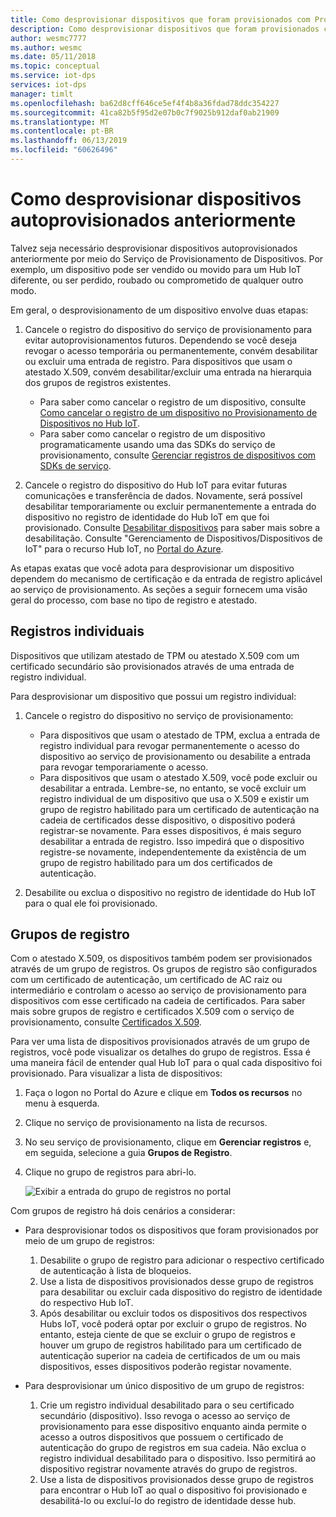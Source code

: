 ```yaml
---
title: Como desprovisionar dispositivos que foram provisionados com Provisionamento de Dispositivos no Hub IoT | Microsoft Docs
description: Como desprovisionar dispositivos que foram provisionados com Provisionamento de Dispositivos no Hub IoT
author: wesmc7777
ms.author: wesmc
ms.date: 05/11/2018
ms.topic: conceptual
ms.service: iot-dps
services: iot-dps
manager: timlt
ms.openlocfilehash: ba62d8cff646ce5ef4f4b8a36fdad78ddc354227
ms.sourcegitcommit: 41ca82b5f95d2e07b0c7f9025b912daf0ab21909
ms.translationtype: MT
ms.contentlocale: pt-BR
ms.lasthandoff: 06/13/2019
ms.locfileid: "60626496"
---
```

# <a name="how-to-deprovision-devices-that-were-previously-auto-provisioned"></a>Como desprovisionar dispositivos autoprovisionados anteriormente 

Talvez seja necessário desprovisionar dispositivos autoprovisionados anteriormente por meio do Serviço de Provisionamento de Dispositivos. Por exemplo, um dispositivo pode ser vendido ou movido para um Hub IoT diferente, ou ser perdido, roubado ou comprometido de qualquer outro modo. 

Em geral, o desprovisionamento de um dispositivo envolve duas etapas:

1. Cancele o registro do dispositivo do serviço de provisionamento para evitar autoprovisionamentos futuros. Dependendo se você deseja revogar o acesso temporária ou permanentemente, convém desabilitar ou excluir uma entrada de registro. Para dispositivos que usam o atestado X.509, convém desabilitar/excluir uma entrada na hierarquia dos grupos de registros existentes.  
 
   - Para saber como cancelar o registro de um dispositivo, consulte [Como cancelar o registro de um dispositivo no Provisionamento de Dispositivos no Hub IoT](how-to-revoke-device-access-portal.md).
   - Para saber como cancelar o registro de um dispositivo programaticamente usando uma das SDKs do serviço de provisionamento, consulte [Gerenciar registros de dispositivos com SDKs de serviço](how-to-manage-enrollments-sdks.md).

2. Cancele o registro do dispositivo do Hub IoT para evitar futuras comunicações e transferência de dados. Novamente, será possível desabilitar temporariamente ou excluir permanentemente a entrada do dispositivo no registro de identidade do Hub IoT em que foi provisionado. Consulte [Desabilitar dispositivos](/azure/iot-hub/iot-hub-devguide-identity-registry#disable-devices) para saber mais sobre a desabilitação. Consulte "Gerenciamento de Dispositivos/Dispositivos de IoT" para o recurso Hub IoT, no [Portal do Azure](https://portal.azure.com).

As etapas exatas que você adota para desprovisionar um dispositivo dependem do mecanismo de certificação e da entrada de registro aplicável ao serviço de provisionamento. As seções a seguir fornecem uma visão geral do processo, com base no tipo de registro e atestado.

## <a name="individual-enrollments"></a>Registros individuais
Dispositivos que utilizam atestado de TPM ou atestado X.509 com um certificado secundário são provisionados através de uma entrada de registro individual. 

Para desprovisionar um dispositivo que possui um registro individual: 

1. Cancele o registro do dispositivo no serviço de provisionamento:

   - Para dispositivos que usam o atestado de TPM, exclua a entrada de registro individual para revogar permanentemente o acesso do dispositivo ao serviço de provisionamento ou desabilite a entrada para revogar temporariamente o acesso. 
   - Para dispositivos que usam o atestado X.509, você pode excluir ou desabilitar a entrada. Lembre-se, no entanto, se você excluir um registro individual de um dispositivo que usa o X.509 e existir um grupo de registro habilitado para um certificado de autenticação na cadeia de certificados desse dispositivo, o dispositivo poderá registrar-se novamente. Para esses dispositivos, é mais seguro desabilitar a entrada de registro. Isso impedirá que o dispositivo registre-se novamente, independentemente da existência de um grupo de registro habilitado para um dos certificados de autenticação.

2. Desabilite ou exclua o dispositivo no registro de identidade do Hub IoT para o qual ele foi provisionado. 


## <a name="enrollment-groups"></a>Grupos de registro
Com o atestado X.509, os dispositivos também podem ser provisionados através de um grupo de registros. Os grupos de registro são configurados com um certificado de autenticação, um certificado de AC raiz ou intermediário e controlam o acesso ao serviço de provisionamento para dispositivos com esse certificado na cadeia de certificados. Para saber mais sobre grupos de registro e certificados X.509 com o serviço de provisionamento, consulte [Certificados X.509](concepts-security.md#x509-certificates). 

Para ver uma lista de dispositivos provisionados através de um grupo de registros, você pode visualizar os detalhes do grupo de registros. Essa é uma maneira fácil de entender qual Hub IoT para o qual cada dispositivo foi provisionado. Para visualizar a lista de dispositivos: 

1. Faça o logon no Portal do Azure e clique em **Todos os recursos** no menu à esquerda.
2. Clique no serviço de provisionamento na lista de recursos.
3. No seu serviço de provisionamento, clique em **Gerenciar registros** e, em seguida, selecione a guia **Grupos de Registro**.
4. Clique no grupo de registros para abri-lo.

   ![Exibir a entrada do grupo de registros no portal](./media/how-to-unprovision-devices/view-enrollment-group.png)

Com grupos de registro há dois cenários a considerar:

- Para desprovisionar todos os dispositivos que foram provisionados por meio de um grupo de registros:
  1. Desabilite o grupo de registro para adicionar o respectivo certificado de autenticação à lista de bloqueios. 
  2. Use a lista de dispositivos provisionados desse grupo de registros para desabilitar ou excluir cada dispositivo do registro de identidade do respectivo Hub IoT. 
  3. Após desabilitar ou excluir todos os dispositivos dos respectivos Hubs IoT, você poderá optar por excluir o grupo de registros. No entanto, esteja ciente de que se excluir o grupo de registros e houver um grupo de registros habilitado para um certificado de autenticação superior na cadeia de certificados de um ou mais dispositivos, esses dispositivos poderão registar novamente. 

- Para desprovisionar um único dispositivo de um grupo de registros:
  1. Crie um registro individual desabilitado para o seu certificado secundário (dispositivo). Isso revoga o acesso ao serviço de provisionamento para esse dispositivo enquanto ainda permite o acesso a outros dispositivos que possuem o certificado de autenticação do grupo de registros em sua cadeia. Não exclua o registro individual desabilitado para o dispositivo. Isso permitirá ao dispositivo registrar novamente através do grupo de registros. 
  2. Use a lista de dispositivos provisionados desse grupo de registros para encontrar o Hub IoT ao qual o dispositivo foi provisionado e desabilitá-lo ou excluí-lo do registro de identidade desse hub. 
  
  










